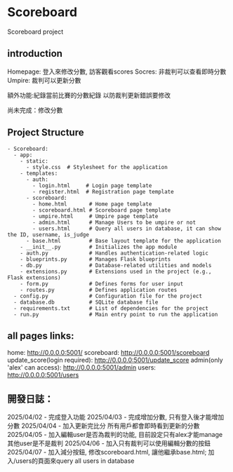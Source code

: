 # Scoreboard
Scoreboard project

## introduction
Homepage: 登入來修改分數, 訪客觀看scores
Socres: 非裁判可以查看即時分數
Umpire: 裁判可以更新分數

額外功能:紀錄當前比賽的分數紀錄 以防裁判更新錯誤要修改

尚未完成：修改分數

## Project Structure
```
- Scoreboard:
  - app:
    - static:
      - style.css  # Stylesheet for the application
    - templates:
      - auth:
        - login.html     # Login page template
        - register.html  # Registration page template
      - scoreboard:
        - home.html       # Home page template
        - scoreboard.html # Scoreboard page template
        - umpire.html     # Umpire page template
        - admin.html      # Manage Users to be umpire or not
        - users.html      # Query all users in database, it can show the ID, username, is_judge
      - base.html         # Base layout template for the application
    - __init__.py         # Initializes the app module
    - auth.py             # Handles authentication-related logic
    - blueprints.py       # Manages Flask blueprints
    - db.py               # Database-related utilities and models
    - extensions.py       # Extensions used in the project (e.g., Flask extensions)
    - form.py             # Defines forms for user input
    - routes.py           # Defines application routes
  - config.py             # Configuration file for the project
  - database.db           # SQLite database file
  - requirements.txt      # List of dependencies for the project
  - run.py                # Main entry point to run the application

```

## all pages links:
home: http://0.0.0.0:5001/ 
scoreboard: http://0.0.0.0:5001/scoreboard
update_score(login required): http://0.0.0.0:5001/update_score
admin(only 'alex' can access): http://0.0.0.0:5001/admin
users: http://0.0.0.0:5001/users

## 開發日誌：
2025/04/02 - 完成登入功能
2025/04/03 - 完成增加分數, 只有登入後才能增加分數
2025/04/04 - 加入更新完比分 所有用戶都會即時看到更新的分數
2025/04/05 - 加入編輯user是否為裁判的功能, 目前設定只有alex才能manage其他user是不是裁判
2025/04/06 - 加入只有裁判可以使用編輯分數的按鈕
2025/04/07 - 加入減分按鈕, 修改scoreboard.html, 讓他繼承base.html; 加入/users的頁面來query all users in database
